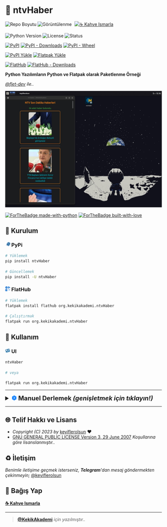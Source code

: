 # 📰 ntvHaber

![Repo Boyutu](https://img.shields.io/github/repo-size/keyiflerolsun/ntvHaber?logo=git&logoColor=white)
![Görüntülenme](https://hits.seeyoufarm.com/api/count/incr/badge.svg?url=https://github.com/keyiflerolsun/ntvHaber&title=Görüntülenme)
<a href="https://KekikAkademi.org/Kahve" target="_blank"><img src="https://img.shields.io/badge/☕️-Kahve Ismarla-ffdd00" title="☕️ Kahve Ismarla" style="padding-left:5px;"></a>

![Python Version](https://img.shields.io/pypi/pyversions/ntvHaber?logo=python&logoColor=white)
![License](https://img.shields.io/pypi/l/ntvHaber?logo=gnu&logoColor=white)
![Status](https://img.shields.io/pypi/status/ntvHaber?logo=windowsterminal&logoColor=white)

[![PyPI](https://img.shields.io/pypi/v/ntvHaber?logo=pypi&logoColor=white)](https://pypi.org/project/ntvHaber)
[![PyPI - Downloads](https://img.shields.io/pypi/dm/ntvHaber?logo=pypi&logoColor=white)](https://pypi.org/project/ntvHaber)
[![PyPI - Wheel](https://img.shields.io/pypi/wheel/ntvHaber?logo=pypi&logoColor=white)](https://pypi.org/project/ntvHaber)

[![PyPI Yükle](https://github.com/keyiflerolsun/ntvHaber/actions/workflows/pypiYukle.yml/badge.svg)](https://github.com/keyiflerolsun/ntvHaber/actions/workflows/pypiYukle.yml)
[![Flatpak Yükle](https://github.com/keyiflerolsun/ntvHaber/actions/workflows/flatpakYukle.yml/badge.svg)](https://github.com/keyiflerolsun/ntvHaber/actions/workflows/flatpakYukle.yml)

[![FlatHub](https://img.shields.io/flathub/v/org.kekikakademi.ntvHaber?logo=flathub&logoColor=white)](https://flathub.org/tr/apps/org.kekikakademi.ntvHaber)
[![FlatHub - Downloads](https://img.shields.io/flathub/downloads/org.kekikakademi.ntvHaber?logo=flathub&logoColor=white)](https://flathub.org/tr/apps/org.kekikakademi.ntvHaber)

**Python Yazılımların Python ve Flatpak olarak Paketlenme Örneği**

_[@flet-dev](https://github.com/flet-dev) ile.._

![ntvHaber](https://raw.githubusercontent.com/keyiflerolsun/ntvHaber/main/.github/icons/SS.png)

[![ForTheBadge made-with-python](https://ForTheBadge.com/images/badges/made-with-python.svg)](https://www.python.org/)
[![ForTheBadge built-with-love](https://ForTheBadge.com/images/badges/built-with-love.svg)](https://GitHub.com/keyiflerolsun/)

## 🚀 Kurulum

### <img width="16" src="https://raw.githubusercontent.com/keyiflerolsun/ntvHaber/main/.github/icons/pypi.svg"> PyPi

```bash
# Yüklemek
pip install ntvHaber

# Güncellemek
pip install -U ntvHaber
```

### <img width="16" src="https://raw.githubusercontent.com/keyiflerolsun/ntvHaber/main/.github/icons/flathub.svg"> FlatHub

```bash
# Yüklemek
flatpak install flathub org.kekikakademi.ntvHaber

# Çalıştırmak
flatpak run org.kekikakademi.ntvHaber
```

## 📝 Kullanım

### <img width="16" src="https://raw.githubusercontent.com/keyiflerolsun/ntvHaber/main/.github/icons/freedesktop.svg"> UI

```bash
ntvHaber

# veya

flatpak run org.kekikakademi.ntvHaber
```

---

<details>
    <summary style="font-weight: bold; font-size: 20px">
      <img width="16" src="https://raw.githubusercontent.com/keyiflerolsun/ntvHaber/main/.github/icons/buddy.svg"> <b>Manuel Derlemek</b>
      <i>(genişletmek için tıklayın!)</i>
    </summary>
    <br/>

### <img width="16" src="https://raw.githubusercontent.com/keyiflerolsun/ntvHaber/main/.github/icons/python.svg"> Python

```bash
# Depoyu Çek
https://github.com/keyiflerolsun/ntvHaber.git
cd ntvHaber

# Gerekli Ortamları Kur
pip install -U pip setuptools wheel twine

# Paketi Yükle
pip install .

# Artıkları Temizle
rm -rf build *.egg-info

# Çalıştır
ntvHaber

# Paketi Kaldır
pip uninstall ntvHaber
```

### <img width="16" src="https://raw.githubusercontent.com/keyiflerolsun/ntvHaber/main/.github/icons/flatpak.svg"> FlatPak

```bash
# Depoyu Çek
git clone https://github.com/keyiflerolsun/ntvHaber.git
cd ntvHaber

# Dosyaları al
mv Shared/*.yml . && mv Shared/SRC .

# Gerekli Ortamları Kur
flatpak remote-add --if-not-exists flathub https://flathub.org/repo/flathub.flatpakrepo
flatpak remote-add --if-not-exists flathub-beta https://flathub.org/beta-repo/flathub-beta.flatpakrepo
flatpak update && flatpak upgrade
flatpak install flathub org.freedesktop.{Platform,Sdk}//22.08

# Paketle
flatpak-builder --user --install --force-clean build-dir org.kekikakademi.ntvHaber.yml

# Artıkları Temizle
rm -rf .flatpak* .vscode build-dir && find . | grep -E "(__pycache__|\.pyc|\.pyo$)" | xargs rm -rf

# Çalıştır
flatpak run org.kekikakademi.ntvHaber

# Paketi Kaldır
flatpak uninstall org.kekikakademi.ntvHaber
```

</details>

---

## 🌐 Telif Hakkı ve Lisans

* *Copyright (C) 2023 by* [keyiflerolsun](https://github.com/keyiflerolsun) ❤️️
* [GNU GENERAL PUBLIC LICENSE Version 3, 29 June 2007](https://github.com/keyiflerolsun/ntvHaber/blob/master/LICENSE) *Koşullarına göre lisanslanmıştır..*

## ♻️ İletişim

*Benimle iletişime geçmek isterseniz, **Telegram**'dan mesaj göndermekten çekinmeyin;* [@keyiflerolsun](https://t.me/KekikKahve)

## 💸 Bağış Yap

**[☕️ Kahve Ismarla](https://KekikAkademi.org/Kahve)**

***

> **[@KekikAkademi](https://t.me/KekikAkademi)** *için yazılmıştır..*